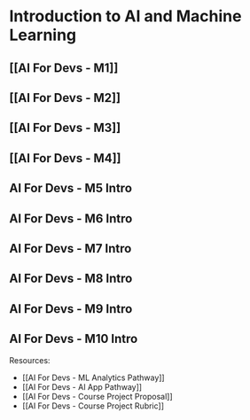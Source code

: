 # Introduction to AI and Machine Learning

## [[AI For Devs - M1]]
## [[AI For Devs - M2]]
## [[AI For Devs - M3]]
## [[AI For Devs - M4]]
## AI For Devs - M5 Intro
## AI For Devs - M6 Intro
## AI For Devs - M7 Intro
## AI For Devs - M8 Intro
## AI For Devs - M9 Intro
## AI For Devs - M10 Intro


Resources:
- [[AI For Devs - ML Analytics Pathway]]
- [[AI For Devs - AI App Pathway]]
- [[AI For Devs - Course Project Proposal]]
- [[AI For Devs - Course Project Rubric]]